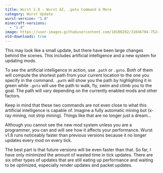 ```yaml
---
title: Wurst 1.8 - Wurst AI, .goto Command & More
category: Wurst Update
wurst-version: "1.8"
minecraft-versions:
  - "1.8"
image: https://user-images.githubusercontent.com/10100202/31046704-75244ba2-a5fd-11e7-9292-33a8aaa85fc9.jpg
old-downloads: true
---
```

This may look like a small update, but there have been large changes behind the scenes. This includes artificial intelligence and a new system for updating mods.

To see the artificial intelligence in action, use `.path` or `.goto`. Both of them will compute the shortest path from your current location to the one you specify in the command. `.path` will show you the path by highlighting it in green while `.goto` will use the path to walk, fly, swim and climb you to the goal. The path will vary depending on the currently enabled mods and other factors.

Keep in mind that these two commands are not even close to what this artificial intelligence is capable of. Imagine a fully automatic mining bot (x-ray mining, not strip mining). Things like that are no longer just a dream...

Although you cannot see the new mod system unless you are a programmer, you can and will see how it affects your performance. Wurst v1.8 runs noticeably faster than previous versions because it no longer updates every mod on every tick.

The best part is that future versions will be even faster than that. So far, I have only minimized the amount of wasted time in tick updates. There are six other types of updates that are still eating up performance and waiting to be optimized, especially render updates and packet updates.
